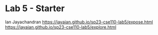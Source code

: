 # Lab 5 - Starter
Ian Jayachandran
https://jayaian.github.io/sp23-cse110-lab5/expose.html
https://jayaian.github.io/sp23-cse110-lab5/explore.html
